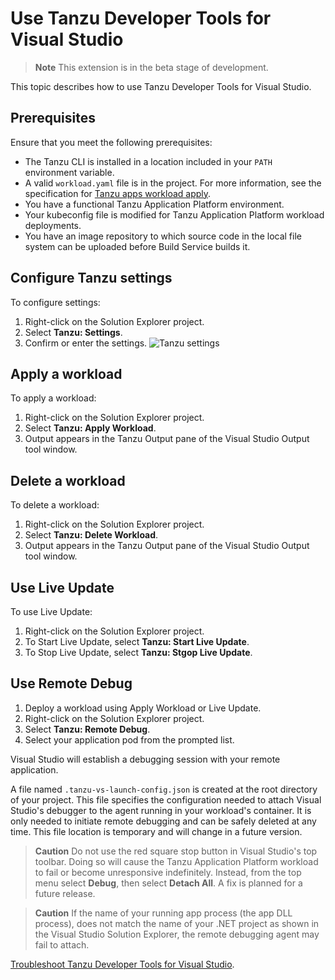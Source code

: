 # Use Tanzu Developer Tools for Visual Studio

> **Note** This extension is in the beta stage of development.

This topic describes how to use Tanzu Developer Tools for Visual Studio.

## <a id="prereqs"/>Prerequisites

Ensure that you meet the following prerequisites:
 - The Tanzu CLI is installed in a location included in your `PATH` environment variable.
 - A valid `workload.yaml` file is in the project. For more information, see the specification for
   [Tanzu apps workload apply](../cli-plugins/apps/command-reference/workload_create_update_apply.hbs.md).
 - You have a functional Tanzu Application Platform environment.
 - Your kubeconfig file is modified for Tanzu Application Platform workload deployments.
 - You have an image repository to which source code in the local file system can be uploaded before Build Service builds it.

## <a id="settings"/>Configure Tanzu settings

To configure settings:

1. Right-click on the Solution Explorer project.
1. Select **Tanzu: Settings**.
1. Confirm or enter the settings.
   ![Tanzu settings](../images/vs-settings.png)

## <a id="apply-workload"/>Apply a workload

To apply a workload:

1. Right-click on the Solution Explorer project.
1. Select **Tanzu: Apply Workload**.
1. Output appears in the Tanzu Output pane of the Visual Studio Output tool window.

## <a id="delete-workload"/>Delete a workload

To delete a workload:

1. Right-click on the Solution Explorer project.
1. Select **Tanzu: Delete Workload**.
1. Output appears in the Tanzu Output pane of the Visual Studio Output tool window.

## <a id="use-live-update"/>Use Live Update

To use Live Update:

1. Right-click on the Solution Explorer project.
1. To Start Live Update, select **Tanzu: Start Live Update**.
1. To Stop Live Update, select **Tanzu: Stgop Live Update**.

## <a id="use-remote-debug"/>Use Remote Debug

1. Deploy a workload using Apply Workload or Live Update.
1. Right-click on the Solution Explorer project.
1. Select **Tanzu: Remote Debug**.
1. Select your application pod from the prompted list.

Visual Studio will establish a debugging session with your remote application.

A file named `.tanzu-vs-launch-config.json` is created at the root directory of your project.
This file specifies the configuration needed to attach Visual Studio's debugger to the agent running in your workload's container.
It is only needed to initiate remote debugging and can be safely deleted at any time.
This file location is temporary and will change in a future version.

> **Caution** Do not use the red square stop button in Visual Studio's top toolbar.
> Doing so will cause the Tanzu Application Platform workload to fail or become unresponsive indefinitely.
> Instead, from the top menu select **Debug**, then select **Detach All**.
> A fix is planned for a future release.

> **Caution** If the name of your running app process (the app DLL process), does not match the name of your .NET project as shown in the Visual Studio Solution Explorer, the remote debugging agent may fail to attach.

[Troubleshoot Tanzu Developer Tools for Visual Studio](troubleshooting.hbs.md).
